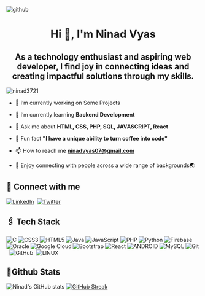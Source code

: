 ![github](https://github.com/NinadVyas/NinadVyas/assets/115214615/96bc72a3-6e3e-4ba9-9ea2-fb6a058da3dc)

<h1 align="center">Hi 👋, I'm Ninad Vyas</h1>


<h2 align='center' >As a technology enthusiast and aspiring web developer, I find joy in connecting ideas and creating impactful solutions through my skills.</h2>
<p align="left"> <img src="https://komarev.com/ghpvc/?username=ninadvyas&label=Profile%20views&color=0e75b6&style=flat" alt="ninad3721" /> </p>

  
- 🔭 I’m currently working on Some Projects

- 🌱 I’m currently learning **Backend Development** 

- 💬 Ask me about **HTML, CSS, PHP, SQL, JAVASCRIPT, React**

- 🫥 Fun fact **"I have a unique ability to turn coffee into code"**

- 📫 How to reach me **ninadvyas07@gmail.com**<br> 

- 🚀 Enjoy connecting with people across a wide range of backgrounds🌏



## 🤝 Connect with me

<a href="https://www.linkedin.com/in/ninad-vyas-b767491a3/"><img src="https://img.shields.io/badge/linkedin-%230077B5.svg?&style=for-the-badge&logo=linkedin&logoColor=white" alt="LinkedIn"   /></a>&nbsp;
<a href="https://www.twitter.com/@NinadVyas87"><img src="https://img.shields.io/badge/twitter-%230077B5.svg?&style=for-the-badge&logo=twitter&logoColor=white" alt="Twitter" /></a>&nbsp;






## 🖇️ Tech Stack 

![C](https://img.shields.io/badge/c-%2300599C.svg?&style=for-the-badge&logo=c&logoColor=white) 
![CSS3](https://img.shields.io/badge/css3-%231572B6.svg?&style=for-the-badge&logo=css3&logoColor=white) 
![HTML5](https://img.shields.io/badge/html5-%23E34F26.svg?&style=for-the-badge&logo=html5&logoColor=white) 
![Java](https://img.shields.io/badge/java-%23ED8B00.svg?&style=for-the-badge&logo=java&logoColor=white) 
![JavaScript](https://img.shields.io/badge/javascript-%23323330.svg?&style=for-the-badge&logo=javascript&logoColor=%23F7DF1E) 
![PHP](https://img.shields.io/badge/php-%23777BB4.svg?&style=for-the-badge&logo=php&logoColor=white) 
![Python](https://img.shields.io/badge/python-3670A0?&style=for-the-badge&logo=python&logoColor=ffdd54) 
![Firebase](https://img.shields.io/badge/firebase-%23039BE5.svg?&style=for-the-badge&logo=firebase)
![Oracle](https://img.shields.io/badge/Oracle-F80000?&style=for-the-badge&logo=oracle&logoColor=white) 
![Google Cloud](https://img.shields.io/badge/Google%20Cloud-%234285F4.svg?style=for-the-badge&logo=google-cloud&logoColor=white)
![Bootstrap](https://img.shields.io/badge/bootstrap-%23563D7C.svg?&style=for-the-badge&logo=bootstrap&logoColor=white) 
![React](https://img.shields.io/badge/react-%2320232a.svg?&style=for-the-badge&logo=react&logoColor=%2361DAFB)
![ANDROID](https://img.shields.io/badge/android-%2320232a.svg?&style=for-the-badge&logo=android&logoColor=%a4c639) 
![MySQL](https://img.shields.io/badge/mysql-%2300f.svg?&style=for-the-badge&logo=mysql&logoColor=white) 
![Git](https://img.shields.io/badge/-Git-05122A?&style=for-the-badge&logo=git)&nbsp;
![GitHub](https://img.shields.io/badge/-GitHub-05122A?&style=for-the-badge&logo=github)&nbsp;
![LINUX](https://img.shields.io/badge/Linux-FCC624?&style=for-the-badge&logo=linux&logoColor=black)

## 📍Github Stats
![Ninad's GitHub stats](https://github-readme-stats.vercel.app/api?username=ninadvyas&theme=dark&show_icons=true&&text_color=EBEBEB&&icon_color=239b8b&title_color=239b8b&bg_color=0D1117)
[![GitHub Streak](http://github-readme-streak-stats.herokuapp.com?user=NinadVyas&theme=panda&date_format=M%20j%5B%2C%20Y%5D&card_width=493&border=EBEBEB&dates=EBEBEB&currStreakNum=EBEBEB&sideNums=EBEBEB&background=0D1117)](https://git.io/streak-stats)

